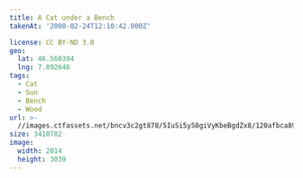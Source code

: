 ```yaml
---
title: A Cat under a Bench
takenAt: '2008-02-24T12:10:42.000Z'

license: CC BY-ND 3.0
geo:
  lat: 46.560394
  lng: 7.892646
tags:
  - Cat
  - Sun
  - Bench
  - Wood
url: >-
  //images.ctfassets.net/bncv3c2gt878/5IuSi5y58giVyKbeBgdZx8/120afbca89e36b65eae94a289efb312a/a-cat-under-a-bench_4343886346_o
size: 3410782
image:
  width: 2014
  height: 3039
---
```

